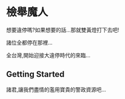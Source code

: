 # 檢舉魔人

想要違停嗎?如果想要的話...那就雙黃燈打下去吧!  
  
諸位全都停在那裡...  

全台灣,開始迎接大違停時代的來臨...  

## Getting Started

諸君,讓我們盡情的濫用寶貴的警政資源吧...  

